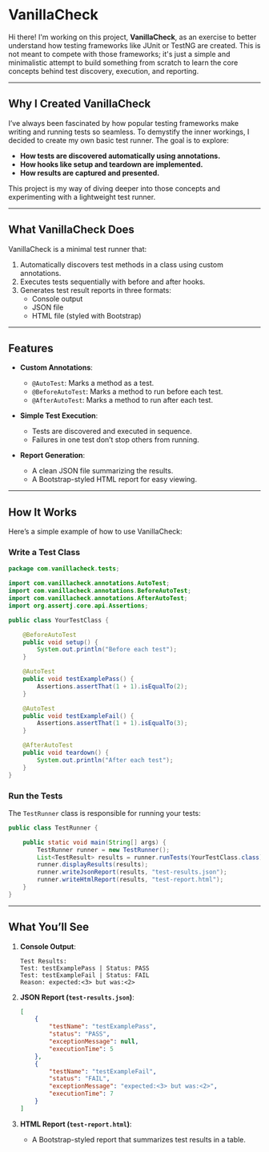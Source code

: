 # VanillaCheck

Hi there! I'm working on this project, **VanillaCheck**, as an exercise to better understand how testing frameworks like JUnit or TestNG are created. This is not meant to compete with those frameworks; it's just a simple and minimalistic attempt to build something from scratch to learn the core concepts behind test discovery, execution, and reporting.

---

## Why I Created VanillaCheck

I’ve always been fascinated by how popular testing frameworks make writing and running tests so seamless. To demystify the inner workings, I decided to create my own basic test runner. The goal is to explore:
- **How tests are discovered automatically using annotations.**
- **How hooks like setup and teardown are implemented.**
- **How results are captured and presented.**

This project is my way of diving deeper into those concepts and experimenting with a lightweight test runner.

---

## What VanillaCheck Does

VanillaCheck is a minimal test runner that:
1. Automatically discovers test methods in a class using custom annotations.
2. Executes tests sequentially with before and after hooks.
3. Generates test result reports in three formats:
    - Console output
    - JSON file
    - HTML file (styled with Bootstrap)

---

## Features

- **Custom Annotations**:
    - `@AutoTest`: Marks a method as a test.
    - `@BeforeAutoTest`: Marks a method to run before each test.
    - `@AfterAutoTest`: Marks a method to run after each test.

- **Simple Test Execution**:
    - Tests are discovered and executed in sequence.
    - Failures in one test don’t stop others from running.

- **Report Generation**:
    - A clean JSON file summarizing the results.
    - A Bootstrap-styled HTML report for easy viewing.

---

## How It Works

Here’s a simple example of how to use VanillaCheck:

### Write a Test Class
```java
package com.vanillacheck.tests;

import com.vanillacheck.annotations.AutoTest;
import com.vanillacheck.annotations.BeforeAutoTest;
import com.vanillacheck.annotations.AfterAutoTest;
import org.assertj.core.api.Assertions;

public class YourTestClass {

    @BeforeAutoTest
    public void setup() {
        System.out.println("Before each test");
    }

    @AutoTest
    public void testExamplePass() {
        Assertions.assertThat(1 + 1).isEqualTo(2);
    }

    @AutoTest
    public void testExampleFail() {
        Assertions.assertThat(1 + 1).isEqualTo(3);
    }

    @AfterAutoTest
    public void teardown() {
        System.out.println("After each test");
    }
}
```

### Run the Tests
The `TestRunner` class is responsible for running your tests:
```java
public class TestRunner {

    public static void main(String[] args) {
        TestRunner runner = new TestRunner();
        List<TestResult> results = runner.runTests(YourTestClass.class);
        runner.displayResults(results);
        runner.writeJsonReport(results, "test-results.json");
        runner.writeHtmlReport(results, "test-report.html");
    }
}
```

---

## What You’ll See

1. **Console Output**:
   ```plaintext
   Test Results:
   Test: testExamplePass | Status: PASS
   Test: testExampleFail | Status: FAIL
   Reason: expected:<3> but was:<2>
   ```

2. **JSON Report (`test-results.json`)**:
   ```json
   [
       {
           "testName": "testExamplePass",
           "status": "PASS",
           "exceptionMessage": null,
           "executionTime": 5
       },
       {
           "testName": "testExampleFail",
           "status": "FAIL",
           "exceptionMessage": "expected:<3> but was:<2>",
           "executionTime": 7
       }
   ]
   ```

3. **HTML Report (`test-report.html`)**:
    - A Bootstrap-styled report that summarizes test results in a table.


